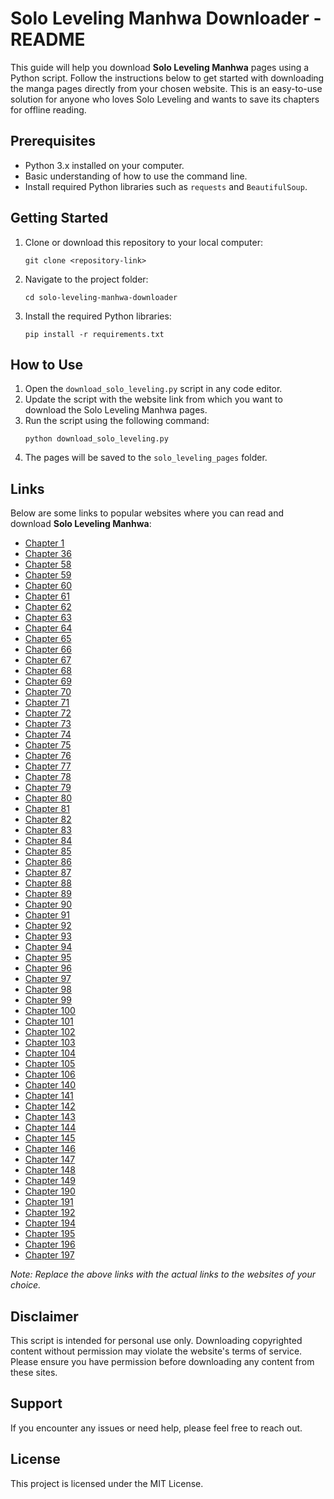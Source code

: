 # Solo Leveling Manhwa Downloader - README

This guide will help you download **Solo Leveling Manhwa** pages using a Python script. Follow the instructions below to get started with downloading the manga pages directly from your chosen website. This is an easy-to-use solution for anyone who loves Solo Leveling and wants to save its chapters for offline reading.

## Prerequisites

- Python 3.x installed on your computer.
- Basic understanding of how to use the command line.
- Install required Python libraries such as `requests` and `BeautifulSoup`.

## Getting Started

1. Clone or download this repository to your local computer:
   ```
   git clone <repository-link>
   ```

2. Navigate to the project folder:
   ```
   cd solo-leveling-manhwa-downloader
   ```

3. Install the required Python libraries:
   ```
   pip install -r requirements.txt
   ```

## How to Use

1. Open the `download_solo_leveling.py` script in any code editor.
2. Update the script with the website link from which you want to download the Solo Leveling Manhwa pages.
3. Run the script using the following command:
   ```
   python download_solo_leveling.py
   ```
4. The pages will be saved to the `solo_leveling_pages` folder.

## Links

Below are some links to popular websites where you can read and download **Solo Leveling Manhwa**:
- [Chapter 1](https://sololevelingmanhwa.me/solo-leveling-chapter-1/)
- [Chapter 36](https://sololevelingmanhwa.me/solo-leveling-chapter-36/)
- [Chapter 58](https://sololevelingmanhwa.me/solo-leveling-chapter-58/)
- [Chapter 59](https://sololevelingmanhwa.me/solo-leveling-manga-chapter-59/)
- [Chapter 60](https://sololevelingmanhwa.me/solo-leveling-manga-chapter-60/)
- [Chapter 61](https://sololevelingmanhwa.me/solo-leveling-chapter-61/)
- [Chapter 62](https://sololevelingmanhwa.me/solo-leveling-chapter-62/)
- [Chapter 63](https://sololevelingmanhwa.me/solo-leveling-chapter-63/)
- [Chapter 64](https://sololevelingmanhwa.me/solo-leveling-chapter-64/)
- [Chapter 65](https://sololevelingmanhwa.me/solo-leveling-chapter-65/)
- [Chapter 66](https://sololevelingmanhwa.me/solo-leveling-chapter-66/)
- [Chapter 67](https://sololevelingmanhwa.me/solo-leveling-chapter-67/)
- [Chapter 68](https://sololevelingmanhwa.me/solo-leveling-chapter-68/)
- [Chapter 69](https://sololevelingmanhwa.me/solo-leveling-chapter-69/)
- [Chapter 70](https://sololevelingmanhwa.me/solo-leveling-chapter-70/)
- [Chapter 71](https://sololevelingmanhwa.me/solo-leveling-chapter-71/)
- [Chapter 72](https://sololevelingmanhwa.me/solo-leveling-chapter-72/)
- [Chapter 73](https://sololevelingmanhwa.me/solo-leveling-chapter-73/)
- [Chapter 74](https://sololevelingmanhwa.me/solo-leveling-chapter-74/)
- [Chapter 75](https://sololevelingmanhwa.me/solo-leveling-chapter-75/)
- [Chapter 76](https://sololevelingmanhwa.me/solo-leveling-chapter-76/)
- [Chapter 77](https://sololevelingmanhwa.me/solo-leveling-chapter-77/)
- [Chapter 78](https://sololevelingmanhwa.me/solo-leveling-chapter-78/)
- [Chapter 79](https://sololevelingmanhwa.me/solo-leveling-chapter-79/)
- [Chapter 80](https://sololevelingmanhwa.me/solo-leveling-chapter-80/)
- [Chapter 81](https://sololevelingmanhwa.me/solo-leveling-chapter-81/)
- [Chapter 82](https://sololevelingmanhwa.me/solo-leveling-chapter-82/)
- [Chapter 83](https://sololevelingmanhwa.me/solo-leveling-chapter-83/)
- [Chapter 84](https://sololevelingmanhwa.me/solo-leveling-chapter-84/)
- [Chapter 85](https://sololevelingmanhwa.me/solo-leveling-chapter-85/)
- [Chapter 86](https://sololevelingmanhwa.me/solo-leveling-chapter-86/)
- [Chapter 87](https://sololevelingmanhwa.me/solo-leveling-chapter-87/)
- [Chapter 88](https://sololevelingmanhwa.me/solo-leveling-chapter-88/)
- [Chapter 89](https://sololevelingmanhwa.me/solo-leveling-chapter-89/)
- [Chapter 90](https://sololevelingmanhwa.me/solo-leveling-chapter-90/)
- [Chapter 91](https://sololevelingmanhwa.me/solo-leveling-chapter-91/)
- [Chapter 92](https://sololevelingmanhwa.me/solo-leveling-chapter-92/)
- [Chapter 93](https://sololevelingmanhwa.me/solo-leveling-chapter-93/)
- [Chapter 94](https://sololevelingmanhwa.me/solo-leveling-chapter-94/)
- [Chapter 95](https://sololevelingmanhwa.me/solo-leveling-chapter-95/)
- [Chapter 96](https://sololevelingmanhwa.me/solo-leveling-chapter-96/)
- [Chapter 97](https://sololevelingmanhwa.me/solo-leveling-chapter-97/)
- [Chapter 98](https://sololevelingmanhwa.me/solo-leveling-chapter-98/)
- [Chapter 99](https://sololevelingmanhwa.me/solo-leveling-chapter-99/)
- [Chapter 100](https://sololevelingmanhwa.me/solo-leveling-chapter-100/)
- [Chapter 101](https://sololevelingmanhwa.me/solo-leveling-chapter-101/)
- [Chapter 102](https://sololevelingmanhwa.me/solo-leveling-chapter-102/)
- [Chapter 103](https://sololevelingmanhwa.me/solo-leveling-chapter-103/)
- [Chapter 104](https://sololevelingmanhwa.me/solo-leveling-chapter-104/)
- [Chapter 105](https://sololevelingmanhwa.me/solo-leveling-chapter-105/)
- [Chapter 106](https://sololevelingmanhwa.me/solo-leveling-chapter-106/)
- [Chapter 140](https://sololevelingmanhwa.me/solo-leveling-chapter-140/)
- [Chapter 141](https://sololevelingmanhwa.me/solo-leveling-chapter-141/)
- [Chapter 142](https://sololevelingmanhwa.me/solo-leveling-chapter-142/)
- [Chapter 143](https://sololevelingmanhwa.me/solo-leveling-chapter-143/)
- [Chapter 144](https://sololevelingmanhwa.me/solo-leveling-chapter-144/)
- [Chapter 145](https://sololevelingmanhwa.me/solo-leveling-chapter-145/)
- [Chapter 146](https://sololevelingmanhwa.me/solo-leveling-chapter-146/)
- [Chapter 147](https://sololevelingmanhwa.me/solo-leveling-chapter-147/)
- [Chapter 148](https://sololevelingmanhwa.me/solo-leveling-chapter-148/)
- [Chapter 149](https://sololevelingmanhwa.me/solo-leveling-chapter-149/)
- [Chapter 190](https://sololevelingmanhwa.me/solo-leveling-manga-chapter-190/)
- [Chapter 191](https://sololevelingmanhwa.me/solo-leveling-manga-chapter-191/)
- [Chapter 192](https://sololevelingmanhwa.me/solo-leveling-manga-chapter-192/)
- [Chapter 194](https://sololevelingmanhwa.me/solo-leveling-manga-chapter-194/)
- [Chapter 195](https://sololevelingmanhwa.me/solo-leveling-manga-chapter-195/)
- [Chapter 196](https://sololevelingmanhwa.me/solo-leveling-manga-chapter-196/)
- [Chapter 197](https://sololevelingmanhwa.me/solo-leveling-manga-chapter-197/)


*Note: Replace the above links with the actual links to the websites of your choice.*

## Disclaimer

This script is intended for personal use only. Downloading copyrighted content without permission may violate the website's terms of service. Please ensure you have permission before downloading any content from these sites.

## Support

If you encounter any issues or need help, please feel free to reach out.

## License

This project is licensed under the MIT License.
